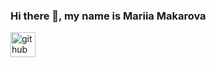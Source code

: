 ### Hi there 👋, my name is Mariia Makarova


[<img src='https://cdn.jsdelivr.net/npm/simple-icons@3.0.1/icons/github.svg' alt='github' height='40'>](https://github.com/makmary)  

<!--
**makmary/makmary** is a ✨ _special_ ✨ repository because its `README.md` (this file) appears on your GitHub profile.

Here are some ideas to get you started:

- 🔭 I’m currently working on ...
- 🌱 I’m currently learning ...
- 👯 I’m looking to collaborate on ...
- 🤔 I’m looking for help with ...
- 💬 Ask me about ...
- 📫 How to reach me: ...
- 😄 Pronouns: ...
- ⚡ Fun fact: ...
-->

